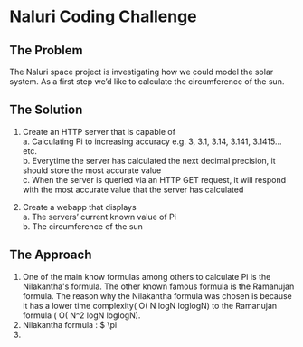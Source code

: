 # Naluri Coding Challenge

## The Problem 
The Naluri space project is investigating how we could model the solar system. As a first step
we’d like to calculate the circumference of the sun.

## The Solution
1. Create an HTTP server that is capable of <br>
  a. Calculating Pi to increasing accuracy e.g. 3, 3.1, 3.14, 3.141, 3.1415… etc. <br>
  b. Everytime the server has calculated the next decimal precision, it should store
      the most accurate value <br>
  c. When the server is queried via an HTTP GET request, it will respond with the
      most accurate value that the server has calculated <br>

2. Create a webapp that displays <br>
  a. The servers’ current known value of Pi <br>
  b. The circumference of the sun <br>
  
## The Approach 

1. One of the main know formulas among others to calculate Pi is the Nilakantha's formula. The other known famous formula is the Ramanujan formula. The reason why the Nilakantha formula was chosen is because it has a lower time complexity( O( N logN loglogN) to the Ramanujan formula ( O( N^2 logN loglogN). <br>
2. Nilakantha formula : $ \pi
4. 
